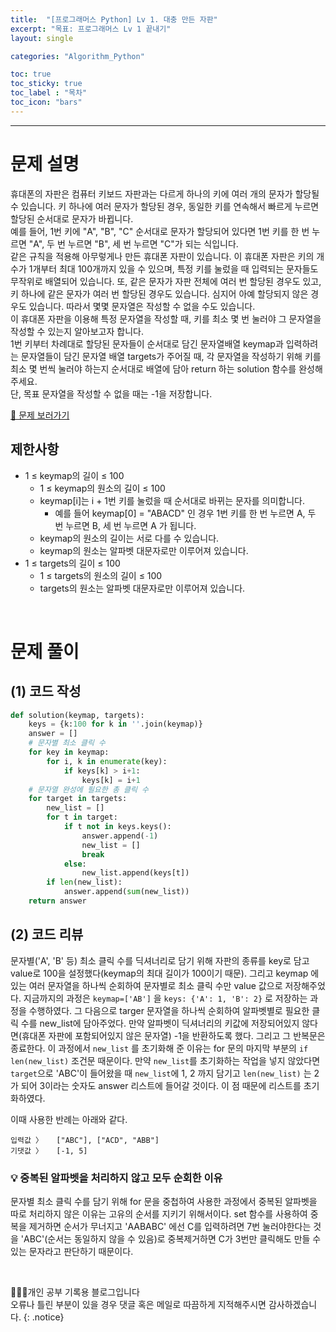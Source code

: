 ```yaml
---
title:  "[프로그래머스 Python] Lv 1. 대충 만든 자판"
excerpt: "목표: 프로그래머스 Lv 1 끝내기"
layout: single

categories: "Algorithm_Python"

toc: true
toc_sticky: true
toc_label : "목차"
toc_icon: "bars"
---
```


***

# 문제 설명
휴대폰의 자판은 컴퓨터 키보드 자판과는 다르게 하나의 키에 여러 개의 문자가 할당될 수 있습니다. 키 하나에 여러 문자가 할당된 경우, 동일한 키를 연속해서 빠르게 누르면 할당된 순서대로 문자가 바뀝니다.<br>
예를 들어, 1번 키에 "A", "B", "C" 순서대로 문자가 할당되어 있다면 1번 키를 한 번 누르면 "A", 두 번 누르면 "B", 세 번 누르면 "C"가 되는 식입니다.<br>
같은 규칙을 적용해 아무렇게나 만든 휴대폰 자판이 있습니다. 이 휴대폰 자판은 키의 개수가 1개부터 최대 100개까지 있을 수 있으며, 특정 키를 눌렀을 때 입력되는 문자들도 무작위로 배열되어 있습니다. 또, 같은 문자가 자판 전체에 여러 번 할당된 경우도 있고, 키 하나에 같은 문자가 여러 번 할당된 경우도 있습니다. 심지어 아예 할당되지 않은 경우도 있습니다. 따라서 몇몇 문자열은 작성할 수 없을 수도 있습니다.<br>
이 휴대폰 자판을 이용해 특정 문자열을 작성할 때, 키를 최소 몇 번 눌러야 그 문자열을 작성할 수 있는지 알아보고자 합니다.<br>
1번 키부터 차례대로 할당된 문자들이 순서대로 담긴 문자열배열 keymap과 입력하려는 문자열들이 담긴 문자열 배열 targets가 주어질 때, 각 문자열을 작성하기 위해 키를 최소 몇 번씩 눌러야 하는지 순서대로 배열에 담아 return 하는 solution 함수를 완성해 주세요.<br>
단, 목표 문자열을 작성할 수 없을 때는 -1을 저장합니다.

[📍 문제 보러가기](https://school.programmers.co.kr/learn/courses/30/lessons/160586#)

## 제한사항
- 1 ≤ keymap의 길이 ≤ 100
  - 1 ≤ keymap의 원소의 길이 ≤ 100
  - keymap[i]는 i + 1번 키를 눌렀을 때 순서대로 바뀌는 문자를 의미합니다.
    - 예를 들어 keymap[0] = "ABACD" 인 경우 1번 키를 한 번 누르면 A, 두 번 누르면 B, 세 번 누르면 A 가 됩니다.
  - keymap의 원소의 길이는 서로 다를 수 있습니다.
  - keymap의 원소는 알파벳 대문자로만 이루어져 있습니다.
- 1 ≤ targets의 길이 ≤ 100
  - 1 ≤ targets의 원소의 길이 ≤ 100
  - targets의 원소는 알파벳 대문자로만 이루어져 있습니다.

<br>

# 문제 풀이
## (1) 코드 작성
```python
def solution(keymap, targets):
    keys = {k:100 for k in ''.join(keymap)}
    answer = []
    # 문자별 최소 클릭 수
    for key in keymap:
        for i, k in enumerate(key):
            if keys[k] > i+1:
                keys[k] = i+1
    # 문자열 완성에 필요한 총 클릭 수
    for target in targets:
        new_list = []
        for t in target:
            if t not in keys.keys():
                answer.append(-1)
                new_list = []
                break
            else:
                new_list.append(keys[t])
        if len(new_list):
            answer.append(sum(new_list))
    return answer
```

## (2) 코드 리뷰
문자별('A', 'B' 등) 최소 클릭 수를 딕셔너리로 담기 위해 자판의 종류를 key로 담고 value로 100을 설정했다(keymap의 최대 길이가 100이기 때문). 그리고 keymap 에 있는 여러 문자열을 하나씩 순회하여 문자별로 최소 클릭 수만 value 값으로 저장해주었다. 
지금까지의 과정은 ```keymap=['AB']``` 을 ```keys: {'A': 1, 'B': 2}``` 로 저장하는 과정을 수행하였다. 
그 다음으로 targer 문자열을 하나씩 순회하여 알파벳별로 필요한 클릭 수를 new_list에 담아주었다. 만약 알파벳이 딕셔너리의 키값에 저장되어있지 않다면(휴대폰 자판에 포함되어있지 않은 문자열) -1을 반환하도록 했다. 그리고 그 반복문은 종료한다. 이 과정에서 ```new_list``` 를 초기화해 준 이유는 for 문의 마지막 부분의 ```if len(new_list)``` 조건문 때문이다. 만약 ```new_list```를 초기화하는 작업을 넣지 않았다면 ```target```으로 'ABC'이 들어왔을 때 ```new_list```에 1, 2 까지 담기고 ```len(new_list)``` 는 2가 되어 3이라는 숫자도 answer 리스트에 들어갈 것이다. 이 점 때문에 리스트를 초기화하였다.

이때 사용한 반례는 아래와 같다.
```
입력값 〉	["ABC"], ["ACD", "ABB"]
기댓값 〉	[-1, 5]
```

### 💡 중복된 알파벳을 처리하지 않고 모두 순회한 이유
문자별 최소 클릭 수를 담기 위해 for 문을 중첩하여 사용한 과정에서 중복된 알파벳을 따로 처리하지 않은 이유는 고유의 순서를 지키기 위해서이다. set 함수를 사용하여 중복을 제거하면 순서가 무너지고 'AABABC' 에선 C를 입력하려면 7번 눌러야한다는 것을 'ABC'(순서는 동일하지 않을 수 있음)로 중복제거하면 C가 3번만 클릭해도 만들 수 있는 문자라고 판단하기 때문이다.

<br>

👩🏻‍💻개인 공부 기록용 블로그입니다
<br>오류나 틀린 부분이 있을 경우 댓글 혹은 메일로 따끔하게 지적해주시면 감사하겠습니다.
{: .notice}